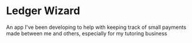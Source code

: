 # Ledger Wizard
 An app I've been developing to help with keeping track of small payments made between me and others, especially for my tutoring business
